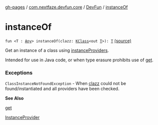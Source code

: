 [gh-pages](../../index.md) / [com.nextfaze.devfun.core](../index.md) / [DevFun](index.md) / [instanceOf](./instance-of.md)

# instanceOf

`fun <T : `[`Any`](https://kotlinlang.org/api/latest/jvm/stdlib/kotlin/-any/index.html)`> instanceOf(clazz: `[`KClass`](https://kotlinlang.org/api/latest/jvm/stdlib/kotlin.reflect/-k-class/index.html)`<out `[`T`](instance-of.md#T)`>): `[`T`](instance-of.md#T) [(source)](https://github.com/NextFaze/dev-fun/tree/master/devfun/src/main/java/com/nextfaze/devfun/core/DevFun.kt#L395)

Get an instance of a class using [instanceProviders](instance-providers.md).

Intended for use in Java code, or when type erasure prohibits use of [get](get.md).

### Exceptions

`ClassInstanceNotFoundException` - When [clazz](instance-of.md#com.nextfaze.devfun.core.DevFun$instanceOf(kotlin.reflect.KClass((com.nextfaze.devfun.core.DevFun.instanceOf.T)))/clazz) could not be found/instantiated and all providers have been checked.

**See Also**

[get](get.md)

[InstanceProvider](../../com.nextfaze.devfun.inject/-instance-provider/index.md)


